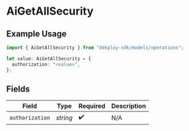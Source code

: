 # AiGetAllSecurity

## Example Usage

```typescript
import { AiGetAllSecurity } from "dokploy-sdk/models/operations";

let value: AiGetAllSecurity = {
  authorization: "<value>",
};
```

## Fields

| Field              | Type               | Required           | Description        |
| ------------------ | ------------------ | ------------------ | ------------------ |
| `authorization`    | *string*           | :heavy_check_mark: | N/A                |